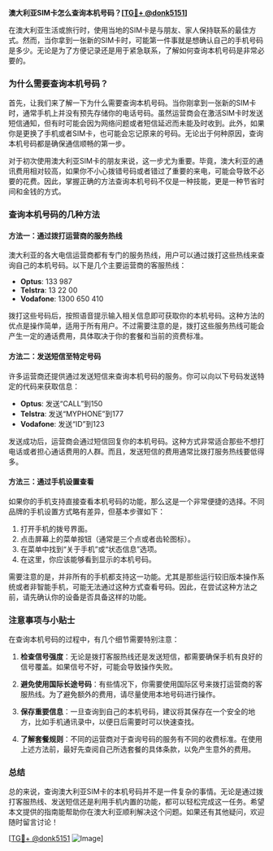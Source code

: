 **澳大利亚SIM卡怎么查询本机号码？[[TG💪+ @donk5151](https://t.me/s/donk5151)]**

在澳大利亚生活或旅行时，使用当地的SIM卡是与朋友、家人保持联系的最佳方式。然而，当你拿到一张新的SIM卡时，可能第一件事就是想确认自己的手机号码是多少。无论是为了方便记录还是用于紧急联系，了解如何查询本机号码是非常必要的。

### 为什么需要查询本机号码？

首先，让我们来了解一下为什么需要查询本机号码。当你刚拿到一张新的SIM卡时，通常手机上并没有预先存储你的电话号码。虽然运营商会在激活SIM卡时发送短信通知，但有时可能会因为网络问题或者短信延迟而未能及时收到。此外，如果你是更换了手机或者SIM卡，也可能会忘记原来的号码。无论出于何种原因，查询本机号码都是确保通信顺畅的第一步。

对于初次使用澳大利亚SIM卡的朋友来说，这一步尤为重要。毕竟，澳大利亚的通讯费用相对较高，如果你不小心拨错号码或者错过了重要的来电，可能会导致不必要的花费。因此，掌握正确的方法查询本机号码不仅是一种技能，更是一种节省时间和金钱的方式。

### 查询本机号码的几种方法

#### 方法一：通过拨打运营商的服务热线

澳大利亚的各大电信运营商都有专门的服务热线，用户可以通过拨打这些热线来查询自己的本机号码。以下是几个主要运营商的客服热线：

- **Optus**: 133 987
- **Telstra**: 13 22 00
- **Vodafone**: 1300 650 410

拨打这些号码后，按照语音提示输入相关信息即可获取你的本机号码。这种方法的优点是操作简单，适用于所有用户。不过需要注意的是，拨打这些服务热线可能会产生一定的通话费用，具体取决于你的套餐和当前的资费标准。

#### 方法二：发送短信至特定号码

许多运营商还提供通过发送短信来查询本机号码的服务。你可以向以下号码发送特定的代码来获取信息：

- **Optus**: 发送“CALL”到150
- **Telstra**: 发送“MYPHONE”到177
- **Vodafone**: 发送“ID”到123

发送成功后，运营商会通过短信回复你的本机号码。这种方式非常适合那些不想打电话或者担心通话费用的人群。而且，发送短信的费用通常比拨打服务热线要低得多。

#### 方法三：通过手机设置查看

如果你的手机支持直接查看本机号码的功能，那么这是一个非常便捷的选择。不同品牌的手机设置方式略有差异，但基本步骤如下：

1. 打开手机的拨号界面。
2. 点击屏幕上的菜单按钮（通常是三个点或者齿轮图标）。
3. 在菜单中找到“关于手机”或“状态信息”选项。
4. 在这里，你应该能够看到显示的本机号码。

需要注意的是，并非所有的手机都支持这一功能。尤其是那些运行较旧版本操作系统或者非智能手机，可能无法通过这种方式查看号码。因此，在尝试这种方法之前，请先确认你的设备是否具备这样的功能。

### 注意事项与小贴士

在查询本机号码的过程中，有几个细节需要特别注意：

1. **检查信号强度**：无论是拨打客服热线还是发送短信，都需要确保手机有良好的信号覆盖。如果信号不好，可能会导致操作失败。
   
2. **避免使用国际长途号码**：有些情况下，你需要使用国际区号来拨打运营商的客服热线。为了避免额外的费用，请尽量使用本地号码进行操作。

3. **保存重要信息**：一旦查询到自己的本机号码，建议将其保存在一个安全的地方，比如手机通讯录中，以便日后需要时可以快速查找。

4. **了解套餐规则**：不同的运营商对于查询号码的服务有不同的收费标准。在使用上述方法前，最好先查阅自己所选套餐的具体条款，以免产生意外的费用。

### 总结

总的来说，查询澳大利亚SIM卡的本机号码并不是一件复杂的事情。无论是通过拨打客服热线、发送短信还是利用手机内置的功能，都可以轻松完成这一任务。希望本文提供的指南能帮助你在澳大利亚顺利解决这个问题。如果还有其他疑问，欢迎随时留言讨论！

[[TG💪+ @donk5151](https://t.me/s/donk5151) ![Image](https://i.postimg.cc/rwNCRYN7/Snipaste-2025-04-30-17-27-05.png)]